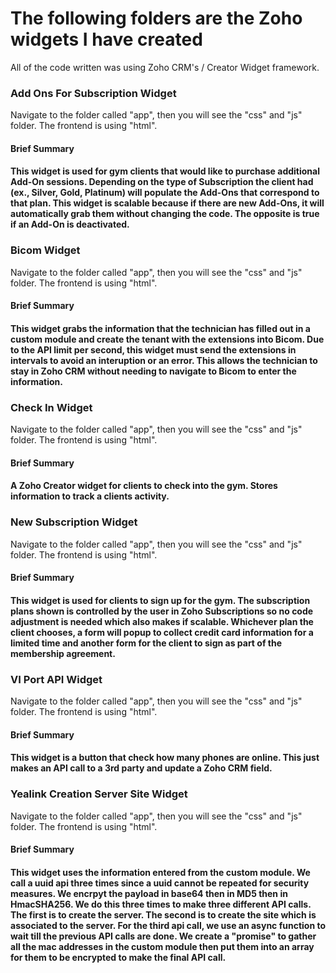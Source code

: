 <h1>The following folders are the Zoho widgets I have created</h1>
<p>All of the code written was using Zoho CRM's / Creator Widget framework.</p>

<h3>Add Ons For Subscription Widget</h3>
<p>Navigate to the folder called "app", then you will see the "css" and "js" folder. The frontend is using "html".<p>
<h4>Brief Summary<h4>
<p>
This widget is used for gym clients that would like to purchase additional Add-On sessions.
Depending on the type of Subscription the client had (ex., Silver, Gold, Platinum) will populate the Add-Ons that correspond to that plan.
This widget is scalable because if there are new Add-Ons, it will automatically grab them without changing the code.
The opposite is true if an Add-On is deactivated.
</p>

<h3>Bicom Widget</h3>
<p>Navigate to the folder called "app", then you will see the "css" and "js" folder. The frontend is using "html".<p>
<h4>Brief Summary<h4>
<p>
This widget grabs the information that the technician has filled out in a custom module and create the tenant with the extensions into Bicom.
Due to the API limit per second, this widget must send the extensions in intervals to avoid an interuption or an error.
This allows the technician to stay in Zoho CRM without needing to navigate to Bicom to enter the information. 
</p>

<h3>Check In Widget</h3>
<p>Navigate to the folder called "app", then you will see the "css" and "js" folder. The frontend is using "html".<p>
<h4>Brief Summary<h4>
<p>
A Zoho Creator widget for clients to check into the gym.
Stores information to track a clients activity.
</p>

<h3>New Subscription Widget</h3>
<p>Navigate to the folder called "app", then you will see the "css" and "js" folder. The frontend is using "html".<p>
<h4>Brief Summary<h4>
<p>
    This widget is used for clients to sign up for the gym.
    The subscription plans shown is controlled by the user in Zoho Subscriptions so no code adjustment is needed which also makes if scalable.
    Whichever plan the client chooses, a form will popup to collect credit card information for a limited time and another form for the client to sign as part of the membership agreement.
</p>

<h3>VI Port API Widget</h3>
<p>Navigate to the folder called "app", then you will see the "css" and "js" folder. The frontend is using "html".<p>
<h4>Brief Summary<h4>
<p>
    This widget is a button that check how many phones are online.
    This just makes an API call to a 3rd party and update a Zoho CRM field.
</p>

<h3>Yealink Creation Server Site Widget</h3>
<p>Navigate to the folder called "app", then you will see the "css" and "js" folder. The frontend is using "html".<p>
<h4>Brief Summary<h4>
<p>
This widget uses the information entered from the custom module.
We call a uuid api three times since a uuid cannot be repeated for security measures. 
We encrpyt the payload in base64 then in MD5 then in HmacSHA256. We do this three times to make three different API calls.
The first is to create the server.
The second is to create the site which is associated to the server.
For the third api call, we use an async function to wait till the previous API calls are done. 
We create a "promise" to gather all the mac addresses in the custom module then put them into an array for them to be encrypted to make the final API call.
</p>